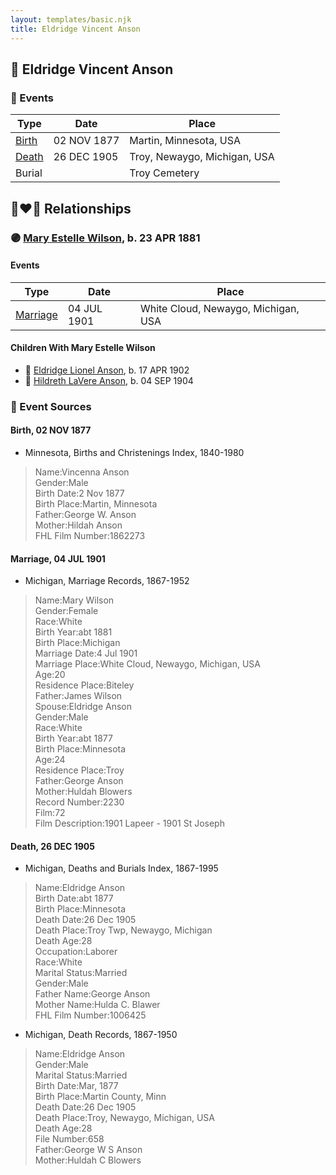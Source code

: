 ```yaml
---
layout: templates/basic.njk
title: Eldridge Vincent Anson
---
```

## 🔵 Eldridge Vincent Anson

### 📆 Events

Type | Date | Place
------ | ------ | ------
[Birth](#event-683296e2-56bb-4c05-9aa4-e532245c5f41) | 02 NOV 1877 | Martin, Minnesota, USA
[Death](#event-59d40bcc-fa16-4802-8a82-ef275217a183) | 26 DEC 1905 | Troy, Newaygo, Michigan, USA
Burial |  | Troy Cemetery

## 👩‍❤️‍👨 Relationships

### 🟣 [Mary Estelle Wilson](/people/4/46787428), b. 23 APR 1881

#### Events

Type | Date | Place
------ | ------ | ------
[Marriage](#event-46d9ca01-a6f8-436a-9805-fdc853885284) | 04 JUL 1901 | White Cloud, Newaygo, Michigan, USA
#### Children With Mary Estelle Wilson
* 🔵 [Eldridge Lionel Anson](/people/2/23048123), b. 17 APR 1902
* 🔵 [Hildreth LaVere Anson](/people/8/87733546), b. 04 SEP 1904
### 📰 Event Sources

#### <a id="event-683296e2-56bb-4c05-9aa4-e532245c5f41"></a> Birth, 02 NOV 1877
* Minnesota, Births and Christenings Index, 1840-1980
>   
  > Name:Vincenna Anson  
  > Gender:Male  
  > Birth Date:2 Nov 1877  
  > Birth Place:Martin, Minnesota  
  > Father:George W. Anson  
  > Mother:Hildah Anson  
  > FHL Film Number:1862273

#### <a id="event-46d9ca01-a6f8-436a-9805-fdc853885284"></a> Marriage, 04 JUL 1901
* Michigan, Marriage Records, 1867-1952
>   
  > Name:Mary Wilson  
  > Gender:Female  
  > Race:White  
  > Birth Year:abt 1881  
  > Birth Place:Michigan  
  > Marriage Date:4 Jul 1901  
  > Marriage Place:White Cloud, Newaygo, Michigan, USA  
  > Age:20  
  > Residence Place:Biteley  
  > Father:James Wilson  
  > Spouse:Eldridge Anson  
  > Gender:Male  
  > Race:White  
  > Birth Year:abt 1877  
  > Birth Place:Minnesota  
  > Age:24  
  > Residence Place:Troy  
  > Father:George Anson  
  > Mother:Huldah Blowers  
  > Record Number:2230  
  > Film:72  
  > Film Description:1901 Lapeer - 1901 St Joseph

#### <a id="event-59d40bcc-fa16-4802-8a82-ef275217a183"></a> Death, 26 DEC 1905
* Michigan, Deaths and Burials Index, 1867-1995
>   
  > Name:Eldridge Anson  
  > Birth Date:abt 1877  
  > Birth Place:Minnesota  
  > Death Date:26 Dec 1905  
  > Death Place:Troy Twp, Newaygo, Michigan  
  > Death Age:28  
  > Occupation:Laborer  
  > Race:White  
  > Marital Status:Married  
  > Gender:Male  
  > Father Name:George Anson  
  > Mother Name:Hulda C. Blawer  
  > FHL Film Number:1006425
* Michigan, Death Records, 1867-1950
>   
  > Name:Eldridge Anson  
  > Gender:Male  
  > Marital Status:Married  
  > Birth Date:Mar, 1877  
  > Birth Place:Martin County, Minn  
  > Death Date:26 Dec 1905  
  > Death Place:Troy, Newaygo, Michigan, USA  
  > Death Age:28  
  > File Number:658  
  > Father:George W S Anson  
  > Mother:Huldah C Blowers